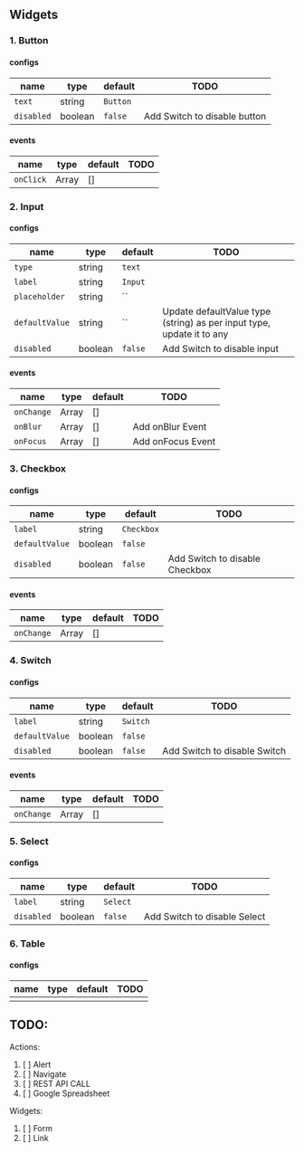 ## Widgets

### 1. Button

#### configs

| name       | type    | default  | TODO                         |
| ---------- | ------- | -------- | ---------------------------- |
| `text`     | string  | `Button` |                              |
| `disabled` | boolean | `false`  | Add Switch to disable button |

#### events

| name      | type          | default | TODO |
| --------- | ------------- | ------- | ---- |
| `onClick` | Array<string> | []      |      |

### 2. Input

#### configs

| name           | type    | default | TODO                                                                  |
| -------------- | ------- | ------- | --------------------------------------------------------------------- |
| `type`         | string  | `text`  |                                                                       |
| `label`        | string  | `Input` |                                                                       |
| `placeholder`  | string  | ``      |                                                                       |
| `defaultValue` | string  | ``      | Update defaultValue type (string) as per input type, update it to any |
| `disabled`     | boolean | `false` | Add Switch to disable input                                           |

#### events

| name       | type          | default | TODO              |
| ---------- | ------------- | ------- | ----------------- |
| `onChange` | Array<string> | []      |                   |
| `onBlur`   | Array<string> | []      | Add onBlur Event  |
| `onFocus`  | Array<string> | []      | Add onFocus Event |

### 3. Checkbox

#### configs

| name           | type    | default    | TODO                           |
| -------------- | ------- | ---------- | ------------------------------ |
| `label`        | string  | `Checkbox` |                                |
| `defaultValue` | boolean | `false`    |                                |
| `disabled`     | boolean | `false`    | Add Switch to disable Checkbox |

#### events

| name       | type          | default | TODO |
| ---------- | ------------- | ------- | ---- |
| `onChange` | Array<string> | []      |      |

### 4. Switch

#### configs

| name           | type    | default  | TODO                         |
| -------------- | ------- | -------- | ---------------------------- |
| `label`        | string  | `Switch` |                              |
| `defaultValue` | boolean | `false`  |                              |
| `disabled`     | boolean | `false`  | Add Switch to disable Switch |

#### events

| name       | type          | default | TODO |
| ---------- | ------------- | ------- | ---- |
| `onChange` | Array<string> | []      |      |

### 5. Select

#### configs

| name       | type    | default  | TODO                         |
| ---------- | ------- | -------- | ---------------------------- |
| `label`    | string  | `Select` |                              |
| `disabled` | boolean | `false`  | Add Switch to disable Select |

### 6. Table

#### configs

| name | type | default | TODO |
| ---- | ---- | ------- | ---- |
|      |      |         |      |

## TODO:

Actions:

1. [ ] Alert
2. [ ] Navigate
3. [ ] REST API CALL
4. [ ] Google Spreadsheet

Widgets:

1. [ ] Form
2. [ ] Link
